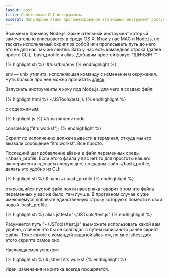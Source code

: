 ```yaml
---
layout: post
title: Собственные CLI инструменты
excerpt: Популярные языки программирования это мощный инструмент доступный практически на любом или на любом персональном компьютере. Непростительно не пользоваться им даже в самых бытовых ситуациях. Как насчет переименовать только что отснятые пару сотен кадров с фотоаппарата, мало ли еще какая нибудь скучная рутина? Гораздо веселее написать код для этого.
---
```



Возьмем к примеру Node.js. Замечательный инструмент который замечательно вписывается в среду OS X. Итак у нас MAC и Node.js, но таскать исполняемый скрипт за собой или прописывать путь до него это не для нас, мы же лентяи. Зато у нас есть командная строка (далее просто CLI), .bash_profile и alias. Добавим простой фокус: “ШИ-БЭНГ”

{% highlight sh %}
!#/usr/bin/env
{% endhighlight %}

env — unix утилита, исполняющая команду с изменением окружения. Чуть больше про нее можно прочитать <a href="http://ru.wikipedia.org/wiki/Env">здесь</a>.

Запускать инструменты я хочу под Node.js, для чего я создаю файл:

{% highlight html %}
~/JSTools/test.js
{% endhighlight %}

с содержимым:

{% highlight js %}
#!/usr/bin/env node

console.log("it's works!");
{% endhighlight %}

Скрипт по исполнению должен вывести в терминал, откуда мы его вызвали сообщение "it's works!”. Все просто.

Последний шаг добавление alias-а в файл переменных среды ~/.bash_profile. Если этого файла у вас нет то для простоты нашего эксперимента сделаем следующее, создадим файл ~/bash_profile, делать это удобно из CLI:

{% highlight sh %}
$ nano ~/.bash_profile
{% endhighlight %}

открывшийся пустой файл почти наверняка говорит о том что файла переменных у вас не было, тем лучше. В противном случае к уже имеющемуся добавьте единственную строку которую я помести в свой новый .bash_profile.

{% highlight sh %}
alias jsttest="~/JSTools/test.js"
{% endhighlight %}

Разумеется путь "~/JSTools/test.js" вы можете использовать какой вам удобно, главное что бы он совпадал с путем написаного ранее скрипт файла. Тоже самое с командой заданой alias-ом, по мне jsttest для этого скрипта самое оно.

Наслаждаемся успехом:

{% highlight sh %}
$ jsttest
it's works!
{% endhighlight %}

Идеи, замечания и критика всегда поощряется.
